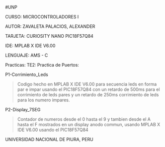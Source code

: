 #UNP


CURSO: MICROCONTROLADORES I


AUTOR: ZAVALETA PALACIOS, ALEXANDER


TARJETA: CURIOSITY NANO PIC18F57Q84


IDE: MPLAB X IDE V6.00


LENGUAJE: AMS - C

Practicas:
TE2: Practica de Puertos:

P1-Corrimiento_Leds
>Codigo hecho en MPLAB X IDE V6.00 para secuencia leds en forma par e impar usando el PIC18F57Q84
con un retardo de 500ms para el corrimiento de leds pares y un retardo de 250ms corrimiento de leds 
para los numero impares.

P2-Display_7SEG
>Contador de numeros desde el 0 hasta el 9 y tambien desde el A hasta el F mostrados en un display
anodo commun, usando MPLAB X IDE V6.00
usando el PIC18F57Q84

UNIVERSIDAD NACIONAL DE PIURA, PERU
